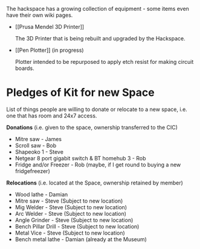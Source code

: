 The hackspace has a growing collection of equipment - some items even have their own wiki pages.

- [[Prusa Mendel 3D Printer]]

  The 3D Printer that is being rebuilt and upgraded by the Hackspace.

- [[Pen Plotter]] (in progress)

  Plotter intended to be repurposed to apply etch resist for making circuit boards.


# Pledges of Kit for new Space
List of things people are willing to donate or relocate to a new space, i.e. one that has room and 24x7 access.

**Donations** (i.e. given to the space, ownership transferred to the CIC)
* Mitre saw - James
* Scroll saw - Bob
* Shapeoko 1 - Steve
* Netgear 8 port gigabit switch & BT homehub 3 - Rob
* Fridge and/or Freezer - Rob (maybe, if I get round to buying a new fridgefreezer)

**Relocations** (i.e. located at the Space, ownership retained by member)
* Wood lathe - Damian
* Mitre saw - Steve (Subject to new location)
* Mig Welder - Steve (Subject to new location)
* Arc Welder - Steve (Subject to new location)
* Angle Grinder - Steve (Subject to new location)
* Bench Pillar Drill - Steve (Subject to new location)
* Metal Vice - Steve (Subject to new location)
* Bench metal lathe - Damian (already at the Museum)




